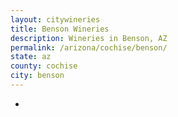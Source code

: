 ```yaml
---
layout: citywineries
title: Benson Wineries
description: Wineries in Benson, AZ
permalink: /arizona/cochise/benson/
state: az
county: cochise
city: benson
---
```

-
